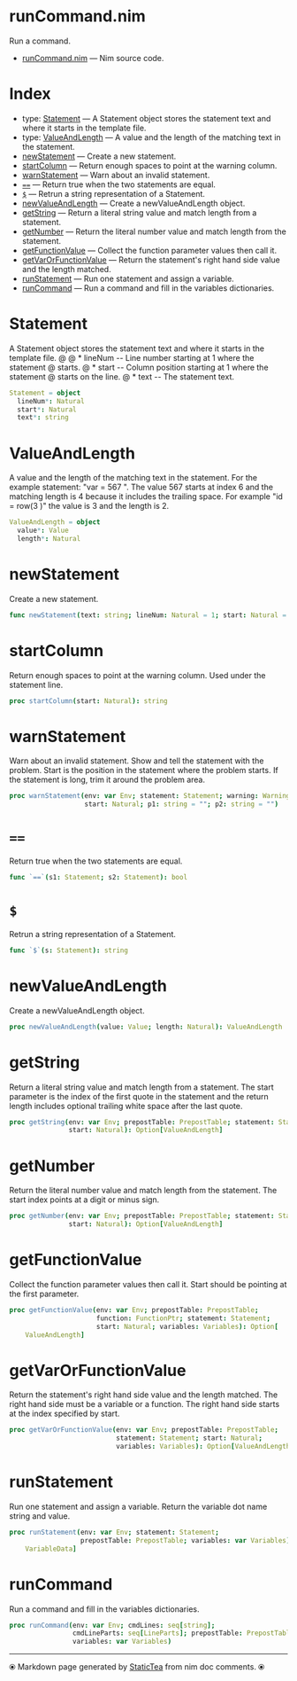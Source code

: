 # runCommand.nim

Run a command.

* [runCommand.nim](../src/runCommand.nim) &mdash; Nim source code.
# Index

* type: [Statement](#statement) &mdash; A Statement object stores the statement text and where it starts in the template file.
* type: [ValueAndLength](#valueandlength) &mdash; A value and the length of the matching text in the statement.
* [newStatement](#newstatement) &mdash; Create a new statement.
* [startColumn](#startcolumn) &mdash; Return enough spaces to point at the warning column.
* [warnStatement](#warnstatement) &mdash; Warn about an invalid statement.
* [`==`](#) &mdash; Return true when the two statements are equal.
* [`$`](#) &mdash; Retrun a string representation of a Statement.
* [newValueAndLength](#newvalueandlength) &mdash; Create a newValueAndLength object.
* [getString](#getstring) &mdash; Return a literal string value and match length from a statement.
* [getNumber](#getnumber) &mdash; Return the literal number value and match length from the statement.
* [getFunctionValue](#getfunctionvalue) &mdash; Collect the function parameter values then call it.
* [getVarOrFunctionValue](#getvarorfunctionvalue) &mdash; Return the statement's right hand side value and the length matched.
* [runStatement](#runstatement) &mdash; Run one statement and assign a variable.
* [runCommand](#runcommand) &mdash; Run a command and fill in the variables dictionaries.

# Statement

A Statement object stores the statement text and where it starts in the template file. @ @ * lineNum -- Line number starting at 1 where the statement @              starts. @ * start -- Column position starting at 1 where the statement @            starts on the line. @ * text -- The statement text.

```nim
Statement = object
  lineNum*: Natural
  start*: Natural
  text*: string

```


# ValueAndLength

A value and the length of the matching text in the statement. For the example statement: "var = 567 ". The value 567 starts at index 6 and the matching length is 4 because it includes the trailing space. For example "id = row(3 )" the value is 3 and the length is 2.

```nim
ValueAndLength = object
  value*: Value
  length*: Natural

```


# newStatement

Create a new statement.

```nim
func newStatement(text: string; lineNum: Natural = 1; start: Natural = 1): Statement
```


# startColumn

Return enough spaces to point at the warning column.  Used under the statement line.

```nim
proc startColumn(start: Natural): string
```


# warnStatement

Warn about an invalid statement. Show and tell the statement with the problem.  Start is the position in the statement where the problem starts. If the statement is long, trim it around the problem area.

```nim
proc warnStatement(env: var Env; statement: Statement; warning: Warning;
                   start: Natural; p1: string = ""; p2: string = "")
```


# `==`

Return true when the two statements are equal.

```nim
func `==`(s1: Statement; s2: Statement): bool
```


# `$`

Retrun a string representation of a Statement.

```nim
func `$`(s: Statement): string
```


# newValueAndLength

Create a newValueAndLength object.

```nim
proc newValueAndLength(value: Value; length: Natural): ValueAndLength
```


# getString

Return a literal string value and match length from a statement. The start parameter is the index of the first quote in the statement and the return length includes optional trailing white space after the last quote.

```nim
proc getString(env: var Env; prepostTable: PrepostTable; statement: Statement;
               start: Natural): Option[ValueAndLength]
```


# getNumber

Return the literal number value and match length from the statement. The start index points at a digit or minus sign.

```nim
proc getNumber(env: var Env; prepostTable: PrepostTable; statement: Statement;
               start: Natural): Option[ValueAndLength]
```


# getFunctionValue

Collect the function parameter values then call it. Start should be pointing at the first parameter.

```nim
proc getFunctionValue(env: var Env; prepostTable: PrepostTable;
                      function: FunctionPtr; statement: Statement;
                      start: Natural; variables: Variables): Option[
    ValueAndLength]
```


# getVarOrFunctionValue

Return the statement's right hand side value and the length matched. The right hand side must be a variable or a function. The right hand side starts at the index specified by start.

```nim
proc getVarOrFunctionValue(env: var Env; prepostTable: PrepostTable;
                           statement: Statement; start: Natural;
                           variables: Variables): Option[ValueAndLength]
```


# runStatement

Run one statement and assign a variable. Return the variable dot name string and value.

```nim
proc runStatement(env: var Env; statement: Statement;
                  prepostTable: PrepostTable; variables: var Variables): Option[
    VariableData]
```


# runCommand

Run a command and fill in the variables dictionaries.

```nim
proc runCommand(env: var Env; cmdLines: seq[string];
                cmdLineParts: seq[LineParts]; prepostTable: PrepostTable;
                variables: var Variables)
```



---
⦿ Markdown page generated by [StaticTea](https://github.com/flenniken/statictea/) from nim doc comments. ⦿
